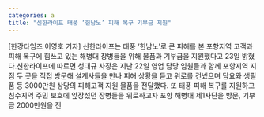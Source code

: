 ```yaml
---
categories: a
title: "신한라이프 태풍 ‘힌남노’ 피해 복구 기부금 지원"
---
```

[한강타임즈 이영호 기자] 신한라이프는 태풍 ‘힌남노’로 큰 피해를 본 포항지역 고객과 피해 복구에 힘쓰고 있는 해병대 장병들을 위해 물품과 기부금을 지원했다고 23일 밝혔다.신한라이프에 따르면 성대규 사장은 지난 22일 영업 담당 임원들과 함께 포항지역 지점 두 곳을 직접 방문해 설계사들을 만나 피해 상황을 듣고 위로를 건넸으며 담요와 생필품 등 3000만원 상당의 피해고객 지원 물품을 전달했다. 또 태풍 피해 복구를 지원하고 침수지역 주민 보호에 앞장섰던 장병들을 위로하고자 포항 해병대 제1사단을 방문, 기부금 2000만원을 전
